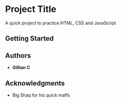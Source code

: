 # Project Title

A quick project to practice HTML, CSS and JavaScript

## Getting Started

## Authors

  * **Gillian C** 



## Acknowledgments

* Big Shaq for his quick maffs 

